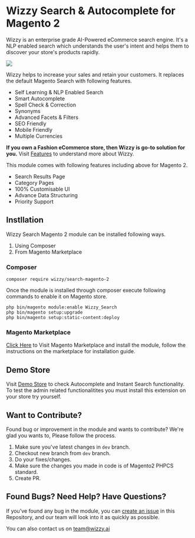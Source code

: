 Wizzy Search & Autocomplete for Magento 2
==================

Wizzy is an enterprise grade AI-Powered eCommerce search engine. It's a NLP enabled search which understands the user's intent and helps them to discover your store's products rapidly.

<img src="https://wizzy.ai/images/m2screenshot.png" />

Wizzy helps to increase your sales and retain your customers. It replaces the default Magento Search with following features.

- Self Learning & NLP Enabled Search
- Smart Autocomplete
- Spell Check & Correction
- Synonyms
- Advanced Facets & Filters
- SEO Friendly
- Mobile Friendly
- Multiple Currencies

**If you own a Fashion eCommerce store, then Wizzy is go-to solution for you.** Visit [Features](https://wizzy.ai/features) to understand more about Wizzy.

This module comes with following features including above for Magento 2.

- Search Results Page
- Category Pages
- 100% Customisable UI
- Advance Data Structuring
- Priority Support   

## Instllation

Wizzy Search Magento 2 module can be installed following ways. 

1. Using Composer
2. From Magento Marketplace 

### Composer

````
composer require wizzy/search-magento-2
````

Once the module is installed through composer execute following commands to enable it on Magento store.

````
php bin/magento module:enable Wizzy_Search
php bin/magento setup:upgrade
php bin/magento setup:static-content:deploy
````

### Magento Marketplace

[Click Here](https://marketplace.magento.com/wizzy-search-magento-2.html) to Visit Magento Marketplace and install the module, follow the instructions on the marketplace for installation guide.

## Demo Store
Visit [Demo Store](http://magento.demostore.wizzy.ai) to check Autocomplete and Instant Search functionality. To test the admin related functionalitites you must install this extension on your store try yourself.

## Want to Contribute?
Found bug or improvement in the module and wants to contribute? We're glad you wants to, Please follow the process.

1. Make sure you've latest changes in `dev` branch.
2. Checkout new branch from `dev` branch.
3. Do your fixes/changes.
4. Make sure the changes you made in code is of Magento2 PHPCS standard.
5. Create PR. 

## Found Bugs? Need Help? Have Questions? 
If you’ve found any bug in the module, you can [create an issue](https://github.com/wizzy-ai/wizzy-search-magento-2/issues) in this Repository, and our team will look into it as quickly as possible.

You can also contact us on [team@wizzy.ai](mailto:team@wizzy.ai)